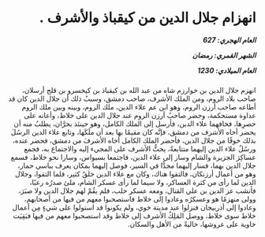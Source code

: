 <h1 dir="rtl">انهزام جلال الدين من كيقباذ والأشرف .</h1>

<h5 dir="rtl">العام الهجري:  627

الشهر القمري: رمضان

العام الميلادي: 1230</h5>

<p dir="rtl">انهزم جلال الدين بن خوارزم شاه من عبد الله بن كيقباذ بن كيخسرو بن قلج أرسلان، صاحب بلاد الروم، ومن الملك الأشرف، صاحب دمشق، وسببُ ذلك أن جلال الدين كان قد أطاعه صاحب أرزن الروم، وهو ابن عم علاء الدين، ملك الروم، وبينه وبين ملك الروم عداوة مستحكمة، وحضر صاحبُ أرزن الروم عند جلال الدين على خلاط، وأعانه على حصرِها، فخافهما علاء الدين، فأرسل إلى الملك الكامل، وهو حينئذ بحرَّان، يطلبُ منه أن يحضر أخاه الأشرف من دمشق، فإنَّه كان مقيمًا بها بعد أن ملَكَها، وتابع علاء الدين الرسُلَ بذلك خوفًا من جلال الدين، فأحضر الملك الكامل أخاه الأشرفَ من دمشق، فحضر عنده، ورسُلُ علاء الدين إليهما متتابعةٌ، يحثُّ الأشرف على المجيء إليه والاجتماع به، فجمع عساكِرَ الجزيرة والشام وسار إلى علاء الدين، فاجتمعا بسيواس، وسارا نحو خلاط، فسمع جلال الدين بهما، فسار إليهما مجدًّا في السير، فوصل إليهما بمكان يعرف بباسي حمار، وهو من أعمال أرزنكان، فالتقوا هناك، وكان مع علاء الدين خلقٌ كثير، فلما التقوا، وجلال الدين لما رأى من كثرة العساكر، ولا سيما لما رأى عسكر الشام، ملئ صدرُه رعبًا، فأنشب عز الدين بن علي القتال، ومعه عسكر حلب، فلم يقُمْ لهم جلال الدين ولا صبَرَ، وولى منهزمًا هو وعسكرُه وعادوا إلى خلاط فاستصحبوا معهم من فيها من أصحابهم، وعادوا إلى أذربيجان فنزلوا عند مدينة خوي، ولم يكونوا قد استولوا على شيءٍ مِن أعمال خلاط سوى خلاط، ووصل المَلِكُ الأشرف إلى خلاط وقد استصحبوا معهم من فيها فبَقِيَت خاوية على عروشها، خاليةً من الأهل والسكان.</p></br>
